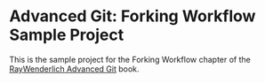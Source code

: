 # Advanced Git: Forking Workflow Sample Project

This is the sample project for the Forking Workflow chapter of the [RayWenderlich Advanced Git](https://store.raywenderlich.com/products/advanced-git) book.
